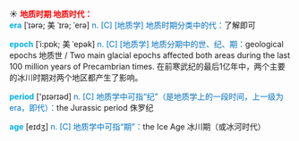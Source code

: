 ☀ <font color="red">**地质时期 地质时代：**</font>        
<font color="sky blue">**era**</font> [ˈɪərə; 美 ˈɪrə; ˈerə]
<font color="#0070c0">n. [C] [地质学] 地质时期分类中的代：</font>了解即可

<font color="sky blue">**epoch**</font> [ˈi:pɒk; 美 ˈepək]
<font color="#0070c0">n. [C] [地质学] 地质分期中的世、纪、期：</font>geological epochs 地质世 / Two main glacial epochs affected both areas during the last 100 million years of Precambrian times. 在前寒武纪的最后1亿年中，两个主要的冰川时期对两个地区都产生了影响。

<font color="sky blue">**period**</font> ['pɪərɪəd] 
<font color="#0070c0">n. [C] 地质学中可指“纪”（是地质学上的一段时间，上一级为era，即代）：</font>the Jurassic period 侏罗纪

<font color="sky blue">**age**</font> [eɪdӡ] 
<font color="#0070c0">n. [C] 地质学中可指“期”：</font>the Ice Age 冰川期（或冰河时代）
